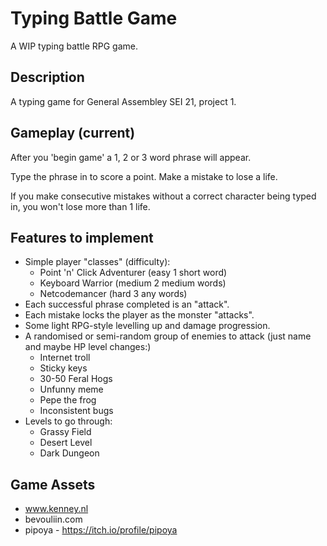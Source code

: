 # Typing Battle Game
A WIP typing battle RPG game.

## Description
A typing game for General Assembley SEI 21, project 1.

## Gameplay (current)
After you 'begin game' a 1, 2 or 3 word phrase will appear.

Type the phrase in to score a point.
Make a mistake to lose a life.

If you make consecutive mistakes without a correct character being typed in, you won't lose more than 1 life.

## Features to implement
* Simple player "classes" (difficulty):
    * Point 'n' Click Adventurer (easy 1 short word)
    * Keyboard Warrior (medium 2 medium words)
    * Netcodemancer (hard 3 any words)
* Each successful phrase completed is an "attack".
* Each mistake locks the player as the monster "attacks".
* Some light RPG-style levelling up and damage progression.
* A randomised or semi-random group of enemies to attack (just name and maybe HP level changes:)
    * Internet troll
    * Sticky keys
    * 30-50 Feral Hogs
    * Unfunny meme
    * Pepe the frog
    * Inconsistent bugs
* Levels to go through:
    * Grassy Field
    * Desert Level
    * Dark Dungeon

## Game Assets
* www.kenney.nl
* bevouliin.com
* pipoya - https://itch.io/profile/pipoya